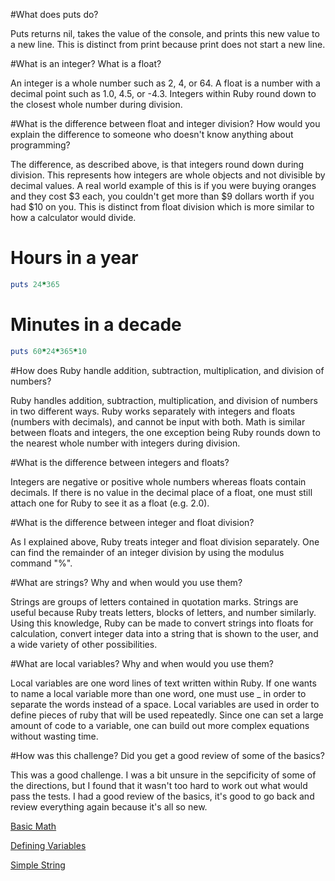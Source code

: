 #What does puts do?

Puts returns nil, takes the value of the console, and prints this new value to a new line.  This is distinct from print because print does not start a new line.

#What is an integer? What is a float?

An integer is a whole number such as 2, 4, or 64.  A float is a number with a decimal point such as 1.0, 4.5, or -4.3.  Integers within Ruby round down to the closest whole number during division.

#What is the difference between float and integer division? How would you explain the difference to someone who doesn't know anything about programming?

The difference, as described above, is that integers round down during division.  This represents how integers are whole objects and not divisible by decimal values.  A real world example of this is if you were buying oranges and they cost $3 each, you couldn't get more than $9 dollars worth if you had $10 on you.  This is distinct from float division which is more similar to how a calculator would divide.

# Hours in a year

```ruby
puts 24*365
```

# Minutes in a decade

```ruby
puts 60*24*365*10
```

#How does Ruby handle addition, subtraction, multiplication, and division of numbers?

Ruby handles addition, subtraction, multiplication, and division of numbers in two different ways.  Ruby works separately with integers and floats (numbers with decimals), and cannot be input with both.  Math is similar between floats and integers, the one exception being Ruby rounds down to the nearest whole number with integers during division.

#What is the difference between integers and floats?

Integers are negative or positive whole numbers whereas floats contain decimals.  If there is no value in the decimal place of a float, one must still attach one for Ruby to see it as a float (e.g. 2.0).

#What is the difference between integer and float division?

As I explained above, Ruby treats integer and float division separately.  One can find the remainder of an integer division by using the modulus command "%".

#What are strings? Why and when would you use them?

Strings are groups of letters contained in quotation marks.  Strings are useful because Ruby treats letters, blocks of letters, and number similarly.  Using this knowledge, Ruby can be made to convert strings into floats for calculation, convert integer data into a string that is shown to the user, and a wide variety of other possibilities.

#What are local variables? Why and when would you use them?

Local variables are one word lines of text written within Ruby.  If one wants to name a local variable more than one word, one must use _ in order to separate the words instead of a space.  Local variables are used in order to define pieces of ruby that will be used repeatedly.  Since one can set a large amount of code to a variable, one can build out more complex equations without wasting time.

#How was this challenge? Did you get a good review of some of the basics?

This was a good challenge.  I was a bit unsure in the sepcificity of some of the directions, but I found that it wasn't too hard to work out what would pass the tests.  I had a good review of the basics, it's good to go back and review everything again because it's all so new.

<a href="basic.math.rb">Basic Math</a>

<a href="defining-variables.rb">Defining Variables</a>

<a href="simple-string.rb">Simple String</a>